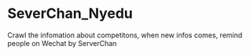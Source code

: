 # SeverChan_Nyedu
Crawl the infomation about competitons, when new infos comes, remind people on Wechat by ServerChan

